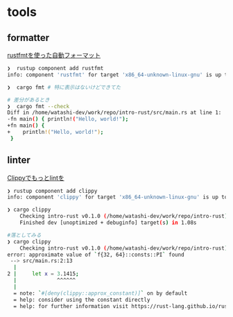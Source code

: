 # tools

## formatter

[rustfmtを使った自動フォーマット](https://doc.rust-jp.rs/book-ja/appendix-04-useful-development-tools.html#:~:text=%E3%81%A6%E3%81%84%E3%81%8D%E3%81%BE%E3%81%99%E3%80%82-,rustfmt%E3%82%92%E4%BD%BF%E3%81%A3%E3%81%9F%E8%87%AA%E5%8B%95%E3%83%95%E3%82%A9%E3%83%BC%E3%83%9E%E3%83%83%E3%83%88,-rustfmt%E3%81%A8%E3%81%84%E3%81%86%E3%83%84%E3%83%BC%E3%83%AB)

```sh
❯  rustup component add rustfmt
info: component 'rustfmt' for target 'x86_64-unknown-linux-gnu' is up to date

❯  cargo fmt # 特に表示はないけどできてた

# 差分があるとき
❯  cargo fmt --check
Diff in /home/watashi-dev/work/repo/intro-rust/src/main.rs at line 1:
-fn main() { println!("Hello, world!");
+fn main() {
+    println!("Hello, world!");
 }
```

## linter

[Clippyでもっとlintを](https://doc.rust-jp.rs/book-ja/appendix-04-useful-development-tools.html#:~:text=%E3%81%84%E3%81%A6%E3%81%84%E3%81%BE%E3%81%99%E3%80%82-,Clippy%E3%81%A7%E3%82%82%E3%81%A3%E3%81%A8lint%E3%82%92,-Clippy%E3%81%A8%E3%81%84%E3%81%86%E3%83%84%E3%83%BC%E3%83%AB)

```sh
❯ rustup component add clippy
info: component 'clippy' for target 'x86_64-unknown-linux-gnu' is up to date

❯ cargo clippy
    Checking intro-rust v0.1.0 (/home/watashi-dev/work/repo/intro-rust)
    Finished dev [unoptimized + debuginfo] target(s) in 1.08s

#落としてみる
❯ cargo clippy
    Checking intro-rust v0.1.0 (/home/watashi-dev/work/repo/intro-rust)
error: approximate value of `f{32, 64}::consts::PI` found
 --> src/main.rs:2:13
  |
2 |     let x = 3.1415;
  |             ^^^^^^
  |
  = note: `#[deny(clippy::approx_constant)]` on by default
  = help: consider using the constant directly
  = help: for further information visit https://rust-lang.github.io/rust-clippy/master/index.html#approx_constant
```
